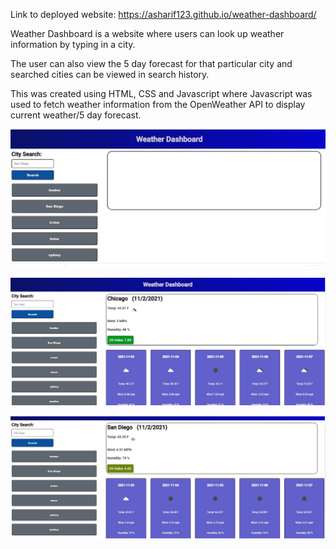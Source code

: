 Link to deployed website: https://asharif123.github.io/weather-dashboard/

Weather Dashboard is a website where users can look up weather information by typing in a city.

The user can also view the 5 day forecast for that particular city and searched cities can be viewed in search history.

This was created using HTML, CSS and Javascript where Javascript was used to fetch weather information from the OpenWeather API to display current weather/5 day forecast.

![alt-text](./images/weather-1.JPG "waather-1")

![alt-text](./images/weather-2.JPG "waather-2")

![alt-text](./images/weather-3.JPG "waather-3")
